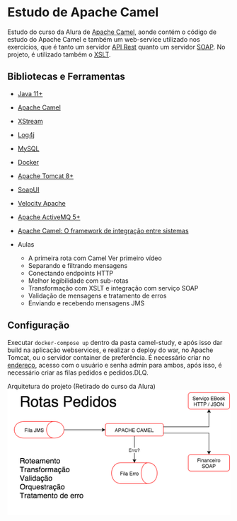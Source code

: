 # Estudo de Apache Camel

Estudo do curso da Alura de [Apache Camel](https://camel.apache.org/), 
aonde contém o código de estudo do Apache Camel e também um web-service utilizado
nos exercícios, que é tanto um servidor [API Rest](https://pt.wikipedia.org/wiki/REST) 
quanto um servidor [SOAP](https://pt.wikipedia.org/wiki/SOAP).
No projeto, é utilizado também o [XSLT](https://www.w3schools.com/xml/xsl_intro.asp).

## Bibliotecas e Ferramentas
* [Java 11+](https://www.java.com/pt-BR/download/help/java8_pt-br.html)
* [Apache Camel](https://camel.apache.org/)
* [XStream](https://x-stream.github.io/)
* [Log4j](https://logging.apache.org/log4j/2.x/)
* [MySQL](https://www.mysql.com/)
* [Docker](https://www.docker.com/)
* [Apache Tomcat 8+](http://tomcat.apache.org/)
* [SoapUI](https://www.soapui.org/)
* [Velocity Apache](http://velocity.apache.org/)
* [Apache ActiveMQ 5+](https://activemq.apache.org/)

* [Apache Camel: O framework de integração entre sistemas](https://cursos.alura.com.br/course/camel)
* Aulas
    * A primeira rota com Camel Ver primeiro vídeo
    * Separando e filtrando mensagens
    * Conectando endpoints HTTP
    * Melhor legibilidade com sub-rotas
    * Transformação com XSLT e integração com serviço SOAP
    * Validação de mensagens e tratamento de erros
    * Enviando e recebendo mensagens JMS

## Configuração

Executar `docker-compose up` dentro da pasta camel-study, e após isso dar build
na aplicação webservices, e realizar o deploy do war, no Apache Tomcat, ou o
servidor container de preferência.
É necessário criar no [endereço](http://localhost:8161/admin/queues.jsp), 
acesso com o usuário e senha admin para ambos, após isso, é necessário
criar as filas pedidos e pedidos.DLQ.

Arquitetura do projeto (Retirado do curso da Alura)
![Arquitetura Projeto](rota_pedidos.png?raw=true "Arquitetura do projeto (Retirado do curso da Alura)")
